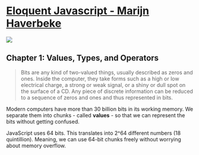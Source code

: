 # [Eloquent Javascript - Marijn Haverbeke](https://eloquentjavascript.net/)

![](https://eloquentjavascript.net/img/cover.jpg)

## Chapter 1: Values, Types, and Operators

> Bits are any kind of two-valued things, usually described as zeros and ones. Inside the computer, they take forms such as a high or low electrical charge, a strong or weak signal, or a shiny or dull spot on the surface of a CD. Any piece of discrete information can be reduced to a sequence of zeros and ones and thus represented in bits.

Modern computers have more than 30 billion bits in its working memory. We separate them into chunks - called **values** - so that we can represent the bits without getting confused.

JavaScript uses 64 bits. This translates into 2^64 different numbers (18 quintillion). Meaning, we can use 64-bit chunks freely without worrying about memory overflow.
